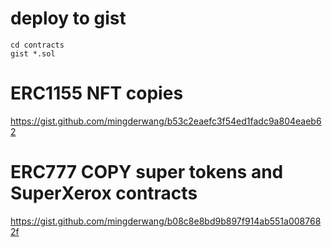 # deploy to gist
```
cd contracts
gist *.sol
```
# ERC1155 NFT copies
https://gist.github.com/mingderwang/b53c2eaefc3f54ed1fadc9a804eaeb62
# ERC777 COPY super tokens and SuperXerox contracts
https://gist.github.com/mingderwang/b08c8e8bd9b897f914ab551a0087682f
